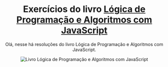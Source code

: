 <div align="center">
  
# Exercícios do livro [Lógica de Programação e Algoritmos com JavaScript](https://www.amazon.com.br/L%C3%B3gica-Programa%C3%A7%C3%A3o-Algoritmos-com-JavaScript/dp/6586057906)

</div>

<div align="center">

Olá, nesse há resoluções do livro Lógica de Programação e Algoritmos com JavaScript.

<!Olá, nesse repositório encontra-se resolução de todos os exercícios do livro Lógica de Programação e Algoritmos com JavaScript.>

</div>

<div align="center">
  
![Livro Lógica de Programação e Algoritmos com JavaScript](https://m.media-amazon.com/images/I/71X7hMhMEUL._SY342_.jpg)

</div>